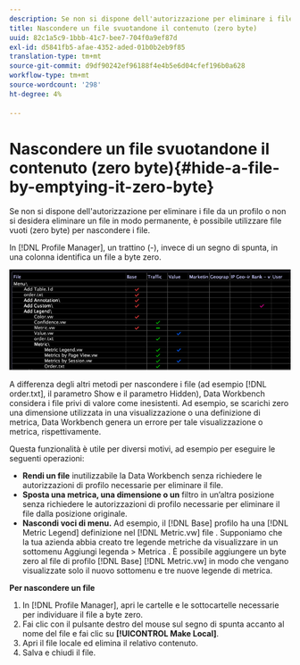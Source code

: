 ```yaml
---
description: Se non si dispone dell'autorizzazione per eliminare i file da un profilo o non si desidera eliminare un file in modo permanente, è possibile utilizzare file vuoti (zero byte) per nascondere i file.
title: Nascondere un file svuotandone il contenuto (zero byte)
uuid: 82c1a5c9-1bbb-41c7-bee7-704f0a9ef87d
exl-id: d5841fb5-afae-4352-aded-01b0b2eb9f85
translation-type: tm+mt
source-git-commit: d9df90242ef96188f4e4b5e6d04cfef196b0a628
workflow-type: tm+mt
source-wordcount: '298'
ht-degree: 4%

---
```


# Nascondere un file svuotandone il contenuto (zero byte){#hide-a-file-by-emptying-it-zero-byte}

Se non si dispone dell&#39;autorizzazione per eliminare i file da un profilo o non si desidera eliminare un file in modo permanente, è possibile utilizzare file vuoti (zero byte) per nascondere i file.

In [!DNL Profile Manager], un trattino (-), invece di un segno di spunta, in una colonna identifica un file a byte zero.

![](assets/vis_ProfMgr_Zero-byte.png)

A differenza degli altri metodi per nascondere i file (ad esempio [!DNL order.txt], il parametro Show e il parametro Hidden), Data Workbench considera i file privi di valore come inesistenti. Ad esempio, se scarichi zero una dimensione utilizzata in una visualizzazione o una definizione di metrica, Data Workbench genera un errore per tale visualizzazione o metrica, rispettivamente.

Questa funzionalità è utile per diversi motivi, ad esempio per eseguire le seguenti operazioni:

* **Rendi un file** inutilizzabile la Data Workbench senza richiedere le autorizzazioni di profilo necessarie per eliminare il file.
* **Sposta una metrica, una dimensione o un** filtro in un’altra posizione senza richiedere le autorizzazioni di profilo necessarie per eliminare il file dalla posizione originale.
* **Nascondi voci di menu.** Ad esempio, il  [!DNL Base] profilo ha una  [!DNL Metric Legend] definizione nel  [!DNL Metric.vw] file . Supponiamo che la tua azienda abbia creato tre legende metriche da visualizzare in un sottomenu Aggiungi legenda > Metrica . È possibile aggiungere un byte zero al file di profilo [!DNL Base] [!DNL Metric.vw] in modo che vengano visualizzate solo il nuovo sottomenu e tre nuove legende di metrica.

**Per nascondere un file**

1. In [!DNL Profile Manager], apri le cartelle e le sottocartelle necessarie per individuare il file a byte zero.
1. Fai clic con il pulsante destro del mouse sul segno di spunta accanto al nome del file e fai clic su **[!UICONTROL Make Local]**.
1. Apri il file locale ed elimina il relativo contenuto.
1. Salva e chiudi il file.
